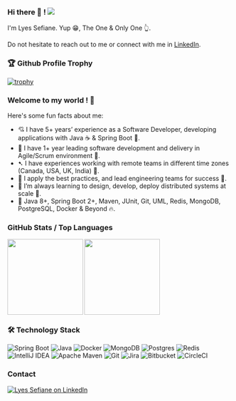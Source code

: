 ### Hi there 👋 !  ![](https://komarev.com/ghpvc/?username=lyes-s&color=green)

I'm Lyes Sefiane. Yup 😁, The One & Only One 👆. 

Do not hesitate to reach out to me or connect with me in [LinkedIn](https://ca.linkedin.com/in/lyes-sefiane).


### 🏆 Github Profile Trophy

[![trophy](https://github-profile-trophy.vercel.app/?username=lyes-s&theme=onedark&column=8&theme=darkhub&no-frame=true)](https://github.com/lyes-s/github-profile-trophy)

<h3>Welcome to my world ! 🥳</h3>

Here's some fun facts about me:

- 💘 I have 5+ years’ experience as a Software Developer, developing applications with Java ☕️ & Spring Boot 🗽. 
- 🔭 I have 1+ year leading software development and delivery in Agile/Scrum environment 📩.
- ➷  I have experiences working with remote teams in different time zones (Canada, USA, UK, India) 🔱.
- 🎯 I apply the best practices, and lead engineering teams for success 🎇.
- 🌱 I’m always learning to design, develop, deploy distributed systems at scale 🚀.
- 💬 Java 8+, Spring Boot 2+, Maven, JUnit, Git, UML, Redis, MongoDB, PostgreSQL, Docker & Beyond 🔥.


### GitHub Stats / Top Languages

<div>
  <img height="170" align="left" src="https://github-readme-stats.vercel.app/api?username=lyes-s&show_icons=true&theme=radical" />
  <img height="170" src="https://github-readme-stats.vercel.app/api/top-langs/?username=lyes-s&show_icons=true&layout=compact&theme=radical" />
</div>

### 🛠 Technology Stack

![Spring Boot](https://img.shields.io/badge/springboot-%236DB33F.svg?style=for-the-badge&logo=springboot&logoColor=white)
![Java](https://img.shields.io/badge/java-%23ED8B00.svg?style=for-the-badge&logo=java&logoColor=white)
![Docker](https://img.shields.io/badge/docker-%230db7ed.svg?style=for-the-badge&logo=docker&logoColor=white)
![MongoDB](https://img.shields.io/badge/MongoDB-%234ea94b.svg?style=for-the-badge&logo=mongodb&logoColor=white)
![Postgres](https://img.shields.io/badge/postgres-%23316192.svg?style=for-the-badge&logo=postgresql&logoColor=white)
![Redis](https://img.shields.io/badge/redis-%23DD0031.svg?style=for-the-badge&logo=redis&logoColor=white)
![IntelliJ IDEA](https://img.shields.io/badge/IntelliJIDEA-000000.svg?style=for-the-badge&logo=intellij-idea&logoColor=white)
![Apache Maven](https://img.shields.io/badge/Apache%20Maven-C71A36?style=for-the-badge&logo=Apache%20Maven&logoColor=white)
![Git](https://img.shields.io/badge/git-%23F05033.svg?style=for-the-badge&logo=git&logoColor=white)
![Jira](https://img.shields.io/badge/jira-%230A0FFF.svg?style=for-the-badge&logo=jira&logoColor=white)
![Bitbucket](https://img.shields.io/badge/bitbucket-%230047B3.svg?style=for-the-badge&logo=bitbucket&logoColor=white)
![CircleCI](https://img.shields.io/badge/circle%20ci-%23161616.svg?style=for-the-badge&logo=circleci&logoColor=white)


### Contact

<a href="https://ca.linkedin.com/in/lyes-sefiane">
  <img alt="Lyes Sefiane on LinkedIn" src="https://img.shields.io/badge/LinkedIn-0077B5?style=for-the-badge&logo=linkedin&logoColor=white" />
</a>
